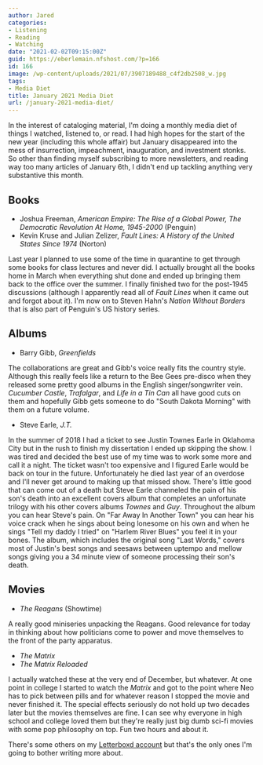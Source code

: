 ```yaml
---
author: Jared
categories:
- Listening
- Reading
- Watching
date: "2021-02-02T09:15:00Z"
guid: https://eberlemain.nfshost.com/?p=166
id: 166
image: /wp-content/uploads/2021/07/3907189488_c4f2db2508_w.jpg
tags:
- Media Diet
title: January 2021 Media Diet
url: /january-2021-media-diet/
---
```

<!-- wp:paragraph -->
<p>In the interest of cataloging material, I'm doing a monthly media diet of things I watched, listened to, or read. I had high hopes for the start of the new year (including this whole affair) but January disappeared into the mess of insurrection, impeachment, inauguration, and investment stonks. So other than finding myself subscribing to more newsletters, and reading way too many articles of January 6th, I didn't end up tackling anything very substantive this month.</p>
<!-- /wp:paragraph -->

<!-- wp:heading -->
<h2>Books</h2>
<!-- /wp:heading -->

<!-- wp:list -->
<ul><li>Joshua Freeman, <em>American Empire: The Rise of a Global Power, The Democratic Revolution At Home, 1945-2000</em> (Penguin)</li><li>Kevin Kruse and Julian Zelizer, <em>Fault Lines: A History of the United States Since 1974</em> (Norton)</li></ul>
<!-- /wp:list -->

<!-- wp:paragraph -->
<p>Last year I planned to use some of the time in quarantine to get through some books for class lectures and never did. I actually brought all the books home in March when everything shut done and ended up bringing them back to the office over the summer. I finally finished two for the post-1945 discussions (although I apparently read all of <em>Fault Lines</em> when it came out and forgot about it). I'm now on to Steven Hahn's <em>Nation Without Borders</em> that is also part of Penguin's US history series.</p>
<!-- /wp:paragraph -->

<!-- wp:heading -->
<h2>Albums</h2>
<!-- /wp:heading -->

<!-- wp:list -->
<ul><li>Barry Gibb, <em>Greenfields</em></li></ul>
<!-- /wp:list -->

<!-- wp:paragraph -->
<p>The collaborations are great and Gibb's voice really fits the country style. Although this really feels like a return to the Bee Gees pre-disco when they released some pretty good albums in the English singer/songwriter vein. <em>Cucumber Castle</em>, <em>Trafalgar</em>, and <em>Life in a Tin Can</em> all have good cuts on them and hopefully Gibb gets someone to do "South Dakota Morning" with them on a future volume.</p>
<!-- /wp:paragraph -->

<!-- wp:list -->
<ul><li>Steve Earle, <em>J.T.</em></li></ul>
<!-- /wp:list -->

<!-- wp:paragraph -->
<p>In the summer of 2018 I had a ticket to see Justin Townes Earle in Oklahoma City but in the rush to finish my dissertation I ended up skipping the show. I was tired and decided the best use of my time was to work some more and call it a night. The ticket wasn't too expensive and I figured Earle would be back on tour in the future. Unfortunately he died last year of an overdose and I'll never get around to making up that missed show. There's little good that can come out of a death but Steve Earle channeled the pain of his son's death into an excellent covers album that completes an unfortunate trilogy with his other covers albums <em>Townes</em> and <em>Guy</em>. Throughout the album you can hear Steve's pain. On "Far Away In Another Town" you can hear his voice crack when he sings about being lonesome on his own and when he sings "Tell my daddy I tried" on "Harlem River Blues" you feel it in your bones. The album, which includes the original song "Last Words," covers most of Justin's best songs and seesaws between uptempo and mellow songs giving you a 34 minute view of someone processing their son's death.</p>
<!-- /wp:paragraph -->

<!-- wp:heading -->
<h2>Movies</h2>
<!-- /wp:heading -->

<!-- wp:list -->
<ul><li><em>The Reagans</em> (Showtime)</li></ul>
<!-- /wp:list -->

<!-- wp:paragraph -->
<p>A really good miniseries unpacking the Reagans. Good relevance for today in thinking about how politicians come to power and move themselves to the front of the party apparatus.</p>
<!-- /wp:paragraph -->

<!-- wp:list -->
<ul><li><em>The Matrix</em></li><li><em>The Matrix Reloaded</em></li></ul>
<!-- /wp:list -->

<!-- wp:paragraph -->
<p>I actually watched these at the very end of December, but whatever. At one point in college I started to watch the <em>Matrix</em> and got to the point where Neo has to pick between pills and for whatever reason I stopped the movie and never finished it. The special effects seriously do not hold up two decades later but the movies themselves are fine. I can see why everyone in high school and college loved them but they're really just big dumb sci-fi movies with some pop philosophy on top. Fun two hours and about it.</p>
<!-- /wp:paragraph -->

<!-- wp:paragraph -->
<p>There's some others on my <a href="https://letterboxd.com/eberle/">Letterboxd account</a> but that's the only ones I'm going to bother writing more about.</p>
<!-- /wp:paragraph -->